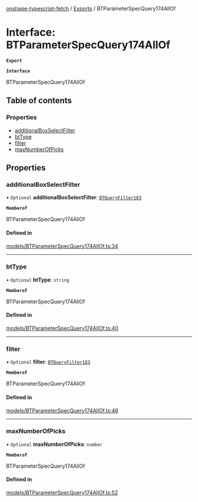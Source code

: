 [onshape-typescript-fetch](../README.md) / [Exports](../modules.md) / BTParameterSpecQuery174AllOf

# Interface: BTParameterSpecQuery174AllOf

**`Export`**

**`Interface`**

BTParameterSpecQuery174AllOf

## Table of contents

### Properties

- [additionalBoxSelectFilter](BTParameterSpecQuery174AllOf.md#additionalboxselectfilter)
- [btType](BTParameterSpecQuery174AllOf.md#bttype)
- [filter](BTParameterSpecQuery174AllOf.md#filter)
- [maxNumberOfPicks](BTParameterSpecQuery174AllOf.md#maxnumberofpicks)

## Properties

### additionalBoxSelectFilter

• `Optional` **additionalBoxSelectFilter**: [`BTQueryFilter183`](BTQueryFilter183.md)

**`Memberof`**

BTParameterSpecQuery174AllOf

#### Defined in

[models/BTParameterSpecQuery174AllOf.ts:34](https://github.com/toebes/onshape-typescript-fetch/blob/3e11ae1/models/BTParameterSpecQuery174AllOf.ts#L34)

___

### btType

• `Optional` **btType**: `string`

**`Memberof`**

BTParameterSpecQuery174AllOf

#### Defined in

[models/BTParameterSpecQuery174AllOf.ts:40](https://github.com/toebes/onshape-typescript-fetch/blob/3e11ae1/models/BTParameterSpecQuery174AllOf.ts#L40)

___

### filter

• `Optional` **filter**: [`BTQueryFilter183`](BTQueryFilter183.md)

**`Memberof`**

BTParameterSpecQuery174AllOf

#### Defined in

[models/BTParameterSpecQuery174AllOf.ts:46](https://github.com/toebes/onshape-typescript-fetch/blob/3e11ae1/models/BTParameterSpecQuery174AllOf.ts#L46)

___

### maxNumberOfPicks

• `Optional` **maxNumberOfPicks**: `number`

**`Memberof`**

BTParameterSpecQuery174AllOf

#### Defined in

[models/BTParameterSpecQuery174AllOf.ts:52](https://github.com/toebes/onshape-typescript-fetch/blob/3e11ae1/models/BTParameterSpecQuery174AllOf.ts#L52)
